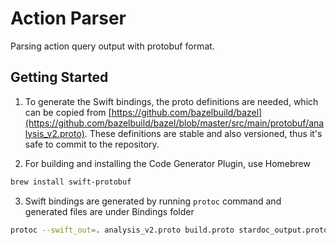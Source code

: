 # Action Parser

Parsing action query output with protobuf format.

## Getting Started

1. To generate the Swift bindings, the proto definitions are needed, which can be copied from [https://github.com/bazelbuild/bazel](https://github.com/bazelbuild/bazel/blob/master/src/main/protobuf/analysis_v2.proto).
These definitions are stable and also versioned, thus it's safe to commit to the repository.

2. For building and installing the Code Generator Plugin, use Homebrew

```bash
brew install swift-protobuf
```

3. Swift bindings are generated by running `protoc` command and generated files are under Bindings folder

```bash
protoc --swift_out=. analysis_v2.proto build.proto stardoc_output.proto --swift_opt=Visibility=Public
```
